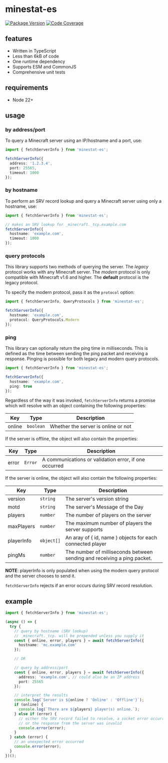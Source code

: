 # minestat-es

[![Package Version](https://badge.fury.io/js/minestat-es.svg?2)](https://www.npmjs.com/package/minestat-es)
[![Code Coverage](https://codecov.io/gh/ayan4m1/minestat-es/branch/main/graph/badge.svg?token=UKTTU7XNAM)](https://codecov.io/gh/ayan4m1/minestat-es)

## features

- Written in TypeScript
- Less than 6kB of code
- One runtime dependency
- Supports ESM and CommonJS
- Comprehensive unit tests

## requirements

- Node 22+

## usage

### by address/port

To query a Minecraft server using an IP/hostname and a port, use:

```ts
import { fetchServerInfo } from 'minestat-es';

fetchServerInfo({
  address: '1.2.3.4',
  port: 25565,
  timeout: 1000
});
```

### by hostname

To perform an SRV record lookup and query a Minecraft server using only a hostname, use:

```ts
import { fetchServerInfo } from 'minestat-es';

// makes an SRV lookup for _minecraft._tcp.example.com
fetchServerInfo({
  hostname: 'example.com',
  timeout: 1000
});
```

### query protocols

This library supports two methods of querying the server. The _legacy_ protocol works with any Minecraft server. The _modern_ protocol is only compatible with Minecraft v1.6 and higher. The **default** protocol is the legacy protocol.

To specify the modern protocol, pass it as the `protocol` option:

```ts
import { fetchServerInfo, QueryProtocols } from 'minestat-es';

fetchServerInfo({
  hostname: 'example.com',
  protocol: QueryProtocols.Modern
});
```

### ping

This library can optionally return the ping time in milliseconds. This is defined as the time between sending the ping packet and receiving a response. Pinging is possible for both legacy and modern query protocols.

```ts
import { fetchServerInfo } from 'minestat-es';

fetchServerInfo({
  hostname: 'example.com',
  ping: true
});
```

Regardless of the way it was invoked, `fetchServerInfo` returns a promise which will resolve with an object containing the following properties:

| Key    | Type      | Description                         |
| ------ | --------- | ----------------------------------- |
| online | `boolean` | Whether the server is online or not |

If the server is offline, the object will also contain the properties:

| Key   | Type    | Description                                           |
| ----- | ------- | ----------------------------------------------------- |
| error | `Error` | A communications or validation error, if one occurred |

If the server is online, the object will also contain the following properties:

| Key        | Type       | Description                                                             |
| ---------- | ---------- | ----------------------------------------------------------------------- |
| version    | `string`   | The server's version string                                             |
| motd       | `string`   | The server's Message of the Day                                         |
| players    | `number`   | The number of players on the server                                     |
| maxPlayers | `number`   | The maximum number of players the server supports                       |
| playerInfo | `object[]` | An aray of { id, name } objects for each connected player               |
| pingMs     | `number`   | The number of milliseconds between sending and receiving a ping packet. |

**NOTE**: playerInfo is only populated when using the modern query protocol and the server chooses to send it.

`fetchServerInfo` rejects if an error occurs during SRV record resolution.

## example

```ts
import { fetchServerInfo } from 'minestat-es';

(async () => {
  try {
    // query by hostname (SRV lookup)
    // _minecraft._tcp. will be prepended unless you supply it
    const { online, error, players } = await fetchServerInfo({
      hostname: 'mc.example.com'
    });

    // OR

    // query by address/port
    const { online, error, players } = await fetchServerInfo({
      address: 'example.com', // could also be an IP address
      port: 25565
    });

    // interpret the results
    console.log(`Server is ${online ? 'Online' : 'Offline'}`);
    if (online) {
      console.log(`There are ${players} player(s) online.`);
    } else if (error) {
      // either the SRV record failed to resolve, a socket error occurred,
      // or the response from the server was invalid
      console.error(error);
    }
  } catch (error) {
    // an unexpected error occurred
    console.error(error);
  }
})();
```
